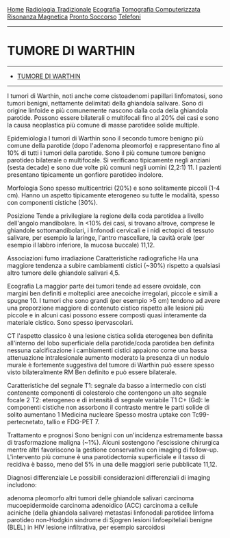 <div class="topnav">
  <a href="https://sl-rad.github.io/SL-Rad-Vademecum">Home</a>
  <a href="https://sl-rad.github.io/SL-Rad-Vademecum/radiologia_tradizionale.html">Radiologia Tradizionale</a>
  <a href="https://sl-rad.github.io/SL-Rad-Vademecum/ecografia.html">Ecografia</a>
  <a href="https://sl-rad.github.io/SL-Rad-Vademecum/tomografia_computerizzata.html">Tomografia Computerizzata</a>
  <a href="https://sl-rad.github.io/SL-Rad-Vademecum/risonanza_magnetica.html">Risonanza Magnetica</a>
  <a href="https://sl-rad.github.io/SL-Rad-Vademecum/pronto_soccorso.html">Pronto Soccorso</a>
  <a href="https://sl-rad.github.io/SL-Rad-Vademecum/contatti.html">Telefoni</a>
</div>

- - -

# TUMORE DI WARTHIN

- - -

- [TUMORE DI WARTHIN](#tumore-di-warthin)

- - -

I tumori di Warthin, noti anche come cistoadenomi papillari linfomatosi, sono tumori benigni, nettamente delimitati della ghiandola salivare. Sono di origine linfoide e più comunemente nascono dalla coda della ghiandola parotide. Possono essere bilaterali o multifocali fino al 20% dei casi e sono la causa neoplastica più comune di masse parotidee solide multiple.

Epidemiologia
I tumori di Warthin sono il secondo tumore benigno più comune della parotide (dopo l'adenoma pleomorfo) e rappresentano fino al 10% di tutti i tumori della parotide. Sono il più comune tumore benigno parotideo bilaterale o multifocale. Si verificano tipicamente negli anziani (sesta decade) e sono due volte più comuni negli uomini (2,2:1) 11. I pazienti presentano tipicamente un gonfiore parotideo indolore.

Morfologia
Sono spesso multicentrici (20%) e sono solitamente piccoli (1-4 cm). Hanno un aspetto tipicamente eterogeneo su tutte le modalità, spesso con componenti cistiche (30%).

Posizione
Tende a privilegiare la regione della coda parotidea a livello dell'angolo mandibolare.
In <10% dei casi, si trovano altrove, comprese le ghiandole sottomandibolari, i linfonodi cervicali e i nidi ectopici di tessuto salivare, per esempio la laringe, l'antro mascellare, la cavità orale (per esempio il labbro inferiore, la mucosa buccale) 11,12.

Associazioni
fumo
irradiazione
Caratteristiche radiografiche
Ha una maggiore tendenza a subire cambiamenti cistici (~30%) rispetto a qualsiasi altro tumore delle ghiandole salivari 4,5.

Ecografia
La maggior parte dei tumori tende ad essere ovoidale, con margini ben definiti e molteplici aree anecoiche irregolari, piccole e simili a spugne 10. I tumori che sono grandi (per esempio >5 cm) tendono ad avere una proporzione maggiore di contenuto cistico rispetto alle lesioni più piccole e in alcuni casi possono essere composti quasi interamente da materiale cistico. Sono spesso ipervascolari.

CT
l'aspetto classico è una lesione cistica solida eterogenea ben definita all'interno del lobo superficiale della parotide/coda parotidea
ben definita
nessuna calcificazione
i cambiamenti cistici appaiono come una bassa attenuazione intralesionale
aumento moderato
la presenza di un nodulo murale è fortemente suggestiva del tumore di Warthin
può essere spesso visto bilateralmente
RM
Ben definito e può essere bilaterale.

Caratteristiche del segnale
T1: segnale da basso a intermedio con cisti contenente componenti di colesterolo che contengono un alto segnale focale 2
T2: eterogeneo e di intensità di segnale variabile
T1 C+ (Gd): le componenti cistiche non assorbono il contrasto mentre le parti solide di solito aumentano 1
Medicina nucleare
Spesso mostra uptake con Tc99-pertecnetato, tallio e FDG-PET 7.

Trattamento e prognosi
Sono benigni con un'incidenza estremamente bassa di trasformazione maligna (~1%). Alcuni sostengono l'escissione chirurgica mentre altri favoriscono la gestione conservativa con imaging di follow-up. L'intervento più comune è una parotidectomia superficiale e il tasso di recidiva è basso, meno del 5% in una delle maggiori serie pubblicate 11,12.

Diagnosi differenziale
Le possibili considerazioni differenziali di imaging includono:

adenoma pleomorfo
altri tumori delle ghiandole salivari
carcinoma mucoepidermoide
carcinoma adenoidico (ACC)
carcinoma a cellule aciniche (della ghiandola salivare)
metastasi linfonodali parotidee
linfoma parotideo non-Hodgkin
sindrome di Sjogren
lesioni linfoepiteliali benigne (BLEL) in HIV
lesione infiltrativa, per esempio sarcoidosi

